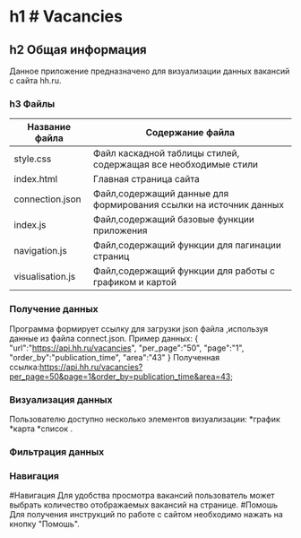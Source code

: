 h1 # Vacancies
=====================
h2 Общая информация
-----------------------------------
Данное приложение предназначено для визуализации данных вакансий с сайта hh.ru.
### h3 Файлы
Название файла  | Содержание файла
----------------|----------------------
style.css       | Файл каскадной таблицы стилей, cодержащая все необходимые стили
index.html      | Главная страница сайта
connection.json | Файл,содержащий данные для формирования ссылки на источник данных
index.js        | Файл,содержащий базовые функции приложения
navigation.js   | Файл,содержащий функции для пагинации страниц
visualisation.js| Файл,содержащий функции для работы с графиком и картой
### Получение данных 
Программа формирует ссылку для загрузки json файла ,используя данные из файла connect.json.
Пример данных: 
{
    "url":"https://api.hh.ru/vacancies",
    "per_page":"50",
    "page":"1",
    "order_by":"publication_time",
    "area":"43"
}
Полученная ссылка:https://api.hh.ru/vacancies?per_page=50&page=1&order_by=publication_time&area=43;
### Визуализация данных
Пользователю доступно несколько элементов визуализации:
*график
*карта
*список
.
### Фильтрация данных
### Навигация
#Навигация
Для удобства просмотра вакансий пользователь может выбрать количество отображаемых вакансий на странице.
#Помошь
Для получения инструкций по работе с сайтом необходимо нажать на кнопку "Помошь".
